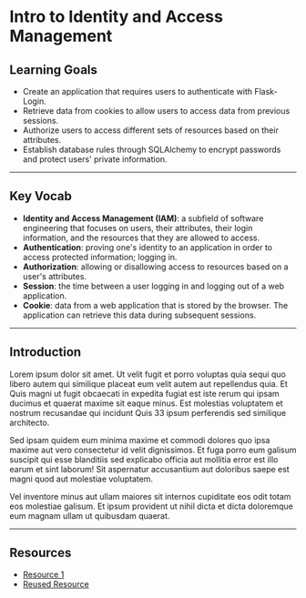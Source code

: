 # Intro to Identity and Access Management

## Learning Goals

- Create an application that requires users to authenticate with Flask-Login.
- Retrieve data from cookies to allow users to access data from previous
  sessions.
- Authorize users to access different sets of resources based on their
  attributes.
- Establish database rules through SQLAlchemy to encrypt passwords and protect
  users' private information.

***

## Key Vocab

- **Identity and Access Management (IAM)**: a subfield of software engineering that
  focuses on users, their attributes, their login information, and the resources
  that they are allowed to access.
- **Authentication**: proving one's identity to an application in order to
  access protected information; logging in.
- **Authorization**: allowing or disallowing access to resources based on a
  user's attributes.
- **Session**: the time between a user logging in and logging out of a web
  application.
- **Cookie**: data from a web application that is stored by the browser. The
  application can retrieve this data during subsequent sessions.

***

## Introduction

Lorem ipsum dolor sit amet. Ut velit fugit et porro voluptas quia sequi quo
libero autem qui similique placeat eum velit autem aut repellendus quia. Et
Quis magni ut fugit obcaecati in expedita fugiat est iste rerum qui ipsam
ducimus et quaerat maxime sit eaque minus. Est molestias voluptatem et nostrum
recusandae qui incidunt Quis 33 ipsum perferendis sed similique architecto.

Sed ipsam quidem eum minima maxime et commodi dolores quo ipsa maxime aut vero
consectetur id velit dignissimos. Et fuga porro eum galisum suscipit qui esse
blanditiis sed explicabo officia aut mollitia error est illo earum et sint
laborum! Sit aspernatur accusantium aut doloribus saepe est magni quod aut
molestiae voluptatem.

Vel inventore minus aut ullam maiores sit internos cupiditate eos odit totam
eos molestiae galisum. Et ipsum provident ut nihil dicta et dicta doloremque
eum magnam ullam ut quibusdam quaerat.

***

## Resources

- [Resource 1](https://www.python.org/doc/essays/blurb/)
- [Reused Resource][reused resource]

[reused resource]: https://docs.python.org/3/
